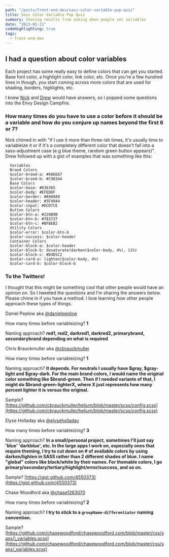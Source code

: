 ```yaml
---
path: "/posts/front-end-dev/sass-color-variable-pop-quiz"
title: Sass Color Variable Pop Quiz
summary: Sharing results from asking when people set variables
date: "2013-01-21"
codeHighlighting: true
tags:
  - front-end-dev
---
```


## I had a question about color variables

Each project has some really easy to define colors that can get you started. Base font color, a highlight color, link color, etc. Once you're a few hundred lines in though, you start coming across more colors that are used for shading, borders, highlights, etc.

I knew [Nick](http://twitter.com/nickawalsh) and [Drew](http://twitter.com/drewbarontini) would have answers, so I popped some questions into the Envy Design Campfire.

### How many times do you have to use a color before it should be a variable and how do you conjure up names beyond the first 6 or 7?

Nick chimed in with "if I use it more than three-ish times, it's usually time to variableize it or if it's a completely different color that doesn't fall into a sass-adjustment case (e.g blue theme, random green button appears)". Drew followed up with a gist of examples that was something like this:

```
  Variables
  Brand Colors
  $color-brand-a: #606E67
  $color-brand-b: #C98344
  Base Colors
  $color-base: #636365
  $color-body: #EFEDDF
  $color-border: #A9A9A9
  $color-header: #3F4944
  $color-input: #DCD7CE
  Button Colors
  $color-btn-a: #228B9B
  $color-btn-b: #783737
  $color-btn-c: #BFBEB2
  Utility Colors
  $color-error: $color-btn-b
  $color-success: $color-header
  Container Colors
  $color-block-a: $color-header
  $color-block-b: desaturate(darken($color-body, 4%), 11%)
  $color-block-c: #D4D5C2
  $color-card-a: lighten($color-body, 4%)
  $color-card-b: $color-block-b
```

### To the Twitters!

I thought that this might be something cool that other people would have an opinion on. So I tweeted the questions and I'm sharing the answers below. Please chime in if you have a method. I love learning how other people approach these types of things.

Daniel Peplow aka [@danielpeplow](http://twitter.com/danielpeplow)

How many times before variableizing? **1**

Naming approach? **red1, red2, darkred1, darkred2, primarybrand, secondarybrand depending on what is required**

Chris Brauckmuller aka [@cbrauckmuller](http://twitter.com/cbrauckmuller)

How many times before variableizing? **1**

Naming approach? **It depends. For neutrals I usually have $gray, $gray-light and $gray-dark. For the main brand colors, I would name the original color something like $brand-green. Then if I needed variants of that, I might do \$brand-green-lighterX, where X just represents how many percent lighter it is versus the original.**

Sample? [https://github.com/cbrauckmuller/helium/blob/master/scss/config.scss](https://github.com/cbrauckmuller/helium/blob/master/scss/config.scss)

Elyse Holladay aka [@elyseholladay](http://twitter.com/elyseholladay)

How many times before variableizing? **3**

Naming approach? **In a small/personal project, sometimes I'll just say 'blue' 'darkblue', etc. In the large apps I work on, especially ones that require theming, I try to cut down on # of available colors by using darken/lighten in SASS rather than 2 different shades of blue. I name "global" colors like black/white by their names. For themable colors, I go primary/secondary/tertiary/highlight/error/success, and so on.**

Sample? [https://gist.github.com/4550373](https://gist.github.com/4550373)

Chase Woodford aka [@chase1263070](http://twitter.com/chase1263070)

How many times before variableizing? **2**

Naming approach? **I try to stick to a `groupName-differentiator` naming convention.**

Sample? [https://github.com/chasewoodford/chasewoodford.com/blob/master/css/sass/\_variables.scss](https://github.com/chasewoodford/chasewoodford.com/blob/master/css/sass/_variables.scss)
